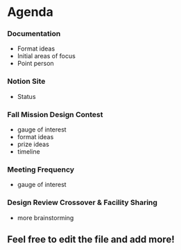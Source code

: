 # Agenda
### Documentation
- Format ideas
- Initial areas of focus
- Point person
### Notion Site
- Status
### Fall Mission Design Contest
- gauge of interest
- format ideas
- prize ideas
- timeline
### Meeting Frequency
- gauge of interest
### Design Review Crossover & Facility Sharing
- more brainstorming
## Feel free to edit the file and add more!

